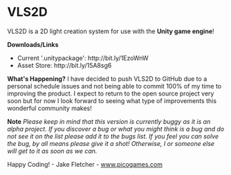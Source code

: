 # VLS2D
VLS2D is a 2D light creation system for use with the <b>Unity game engine</b>!

<b>Downloads/Links</b>
<ul>
<li>Current '.unitypackage': http://bit.ly/1EzoWnW</li>
<li>Asset Store: http://bit.ly/15A8sg6</li>
</ul>

<b>What's Happening?</b>
I have decided to push VLS2D to GitHub due to a personal schedule issues and not being able to commit 100% of my time to improving the product. I expect to return to the open source project very soon but for now I look forward to seeing what type of improvements this wonderful community makes!

<b>Note</b>
<i>Please keep in mind that this version is currently buggy as it is an alpha project. If you discover a bug or what you might think is a bug and do not see it on the list please add it to the bugs list. If you feel you can solve the bug, by all means please give it a shot! Otherwise, I or someone else will get to it as soon as we can.</i>

Happy Coding! - Jake Fletcher - www.picogames.com

